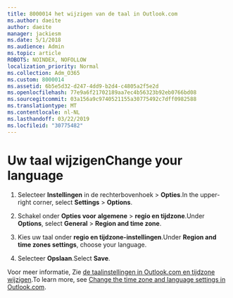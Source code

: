 ```yaml
---
title: 8000014 het wijzigen van de taal in Outlook.com
ms.author: daeite
author: daeite
manager: jackiesm
ms.date: 5/1/2018
ms.audience: Admin
ms.topic: article
ROBOTS: NOINDEX, NOFOLLOW
localization_priority: Normal
ms.collection: Adm_O365
ms.custom: 8000014
ms.assetid: 6b5e5d32-d247-4dd9-b2d4-c4805a2f5e2d
ms.openlocfilehash: 77e9a6f21702189aa7ec4b56323b92eb0766bd08
ms.sourcegitcommit: 03a156a9c9740521155a30775492c7dff0982588
ms.translationtype: MT
ms.contentlocale: nl-NL
ms.lasthandoff: 03/22/2019
ms.locfileid: "30775482"
---
```

# <a name="change-your-language"></a><span data-ttu-id="80e5a-102">Uw taal wijzigen</span><span class="sxs-lookup"><span data-stu-id="80e5a-102">Change your language</span></span>

1. <span data-ttu-id="80e5a-103">Selecteer **Instellingen** in de rechterbovenhoek \> **Opties**.</span><span class="sxs-lookup"><span data-stu-id="80e5a-103">In the upper-right corner, select **Settings** \> **Options**.</span></span>
    
2. <span data-ttu-id="80e5a-104">Schakel onder **Opties voor** **algemene** \> **regio en tijdzone**.</span><span class="sxs-lookup"><span data-stu-id="80e5a-104">Under **Options**, select **General** \> **Region and time zone**.</span></span>
    
3. <span data-ttu-id="80e5a-105">Kies uw taal onder **regio en tijdzone-instellingen**.</span><span class="sxs-lookup"><span data-stu-id="80e5a-105">Under **Region and time zones settings**, choose your language.</span></span>
    
4. <span data-ttu-id="80e5a-106">Selecteer **Opslaan**.</span><span class="sxs-lookup"><span data-stu-id="80e5a-106">Select **Save**.</span></span>
    
<span data-ttu-id="80e5a-107">Voor meer informatie, Zie [de taalinstellingen in Outlook.com en tijdzone wijzigen](https://go.microsoft.com/fwlink/p/?linkid=873132).</span><span class="sxs-lookup"><span data-stu-id="80e5a-107">To learn more, see [Change the time zone and language settings in Outlook.com](https://go.microsoft.com/fwlink/p/?linkid=873132).</span></span>
  


